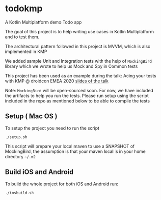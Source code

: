 # todokmp
A Kotlin Multiplatform demo Todo app

The goal of this project is to help writing use cases in Kotlin Multiplatform and to test them.

The architectural pattern followed in this project is MVVM, which is also implemented in KMP

We added sample Unit and Integration tests with the help of `MockingBird` library which we
wrote to help us Mock and Spy in Common tests

This project has been used as an example during the talk:
Acing your tests with KMP @ droidcon EMEA 2020
[slides of the talk](https://docs.google.com/presentation/d/1iRgLZvUj7b6eA_bPOAgOv1oxaJE9lID45yZpWt2X5kc/edit?usp=sharing)
 

Note: `MockingBird` will be open-sourced soon. For now, we have included the artifacts to help you run the 
tests. Please run setup using the script included in the repo as mentioned below to be able to
compile the tests
  
## Setup ( Mac OS )

To setup the project you need to run the script

```shell script
./setup.sh
```

This script will prepare your local maven to use a SNAPSHOT of MockingBird, the assumption is that your maven local is in your 
home directory `~/.m2`

## Build iOS and Android

To build the whole project for both iOS and Android run:

```shell script
./iosbuild.sh
```
